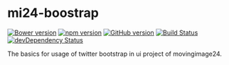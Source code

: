 # mi24-boostrap

[![Bower version](https://badge.fury.io/bo/dasrick%2Fmi24-bootstrap.svg)](http://badge.fury.io/bo/dasrick%2Fmi24-bootstrap)
[![npm version](https://badge.fury.io/js/dasrick%2Fmi24-bootstrap.svg)](http://badge.fury.io/js/dasrick%2Fmi24-bootstrap)
[![GitHub version](https://badge.fury.io/gh/dasrick%2Fmi24-bootstrap@2x.png)](http://badge.fury.io/gh/dasrick%2Fmi24-bootstrap)
[![Build Status](https://secure.travis-ci.org/dasrick/mi24-bootstrap.svg?branch=master)](https://travis-ci.org/dasrick/mi24-bootstrap)
[![devDependency Status](https://david-dm.org/dasrick/mi24-bootstrap/dev-status.svg)](https://david-dm.org/dasrick/mi24-bootstrap#info=devDependencies)


The basics for usage of twitter bootstrap in ui project of movingimage24.
